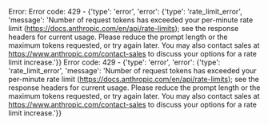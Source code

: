 Error: Error code: 429 - {'type': 'error', 'error': {'type': 'rate_limit_error', 'message': 'Number of request tokens has exceeded your per-minute rate limit (https://docs.anthropic.com/en/api/rate-limits); see the response headers for current usage. Please reduce the prompt length or the maximum tokens requested, or try again later. You may also contact sales at https://www.anthropic.com/contact-sales to discuss your options for a rate limit increase.'}}
Error code: 429 - {'type': 'error', 'error': {'type': 'rate_limit_error', 'message': 'Number of request tokens has exceeded your per-minute rate limit (https://docs.anthropic.com/en/api/rate-limits); see the response headers for current usage. Please reduce the prompt length or the maximum tokens requested, or try again later. You may also contact sales at https://www.anthropic.com/contact-sales to discuss your options for a rate limit increase.'}}
